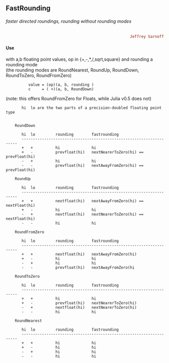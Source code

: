 ## FastRounding
###### faster directed roundings, rounding without rounding modes
```ruby
                                                       Jeffrey Sarnoff © 2016-Mar-22 in New York City
```

#### Use

with a,b floating point values, op in {+,-,*,/,sqrt,square} and rounding a rounding mode  
  (the rounding modes are RoundNearest, RoundUp, RoundDown, RoundToZero, RoundFromZero)

              value = (op)(a, b, rounding )       
              c     = ( +)(a, b, RoundDown)

  (note: this offers RoundFromZero for Floats, while Julia v0.5 does not)

```
       hi  lo are the two parts of a precision-doubled floating point type
       

    RoundDown
    
       hi  lo         rounding        fastrounding
       --------------------------------------------------------------------
       +   +          hi              hi
       +   -          prevfloat(hi)   nextNearerToZero(hi) == prevFloat(hi)
       -   +          hi              hi
       -   -          prevfloat(hi)   nextAwayFromZero(hi) == prevFloat(hi)
       
    RoundUp
    
       hi  lo         rounding        fastrounding
       --------------------------------------------------------------------
       +   +          nextfloat(hi)   nextAwayFromZero(hi) == nextFloat(hi)
       +   -          hi              hi
       -   +          nextfloat(hi)   nextNearerToZero(hi) == nextFloat(hi)
       -   -          hi              hi
       
    RoundFromZero
       
       hi  lo         rounding        fastrounding
       --------------------------------------------------------------------
       +   +          nextfloat(hi)   nextAwayFromZero(hi)
       +   -          hi              hi
       -   +          hi              hi
       -   -          prevfloat(hi)   nextAwayFromZero(hi
       
    RoundToZero
       
       hi  lo         rounding        fastrounding
       --------------------------------------------------------------------
       +   +          hi              hi
       +   -          prevfloat(hi)   nextNearerToZero(hi)
       -   +          nextfloat(hi)   nextNearerToZero(hi)
       -   -          hi              hi
       
    RoundNearest
       
       hi  lo         rounding        fastrounding
       --------------------------------------------------------------------
       +   +          hi              hi
       +   -          hi              hi
       -   +          hi              hi
       -   -          hi              hi
```
